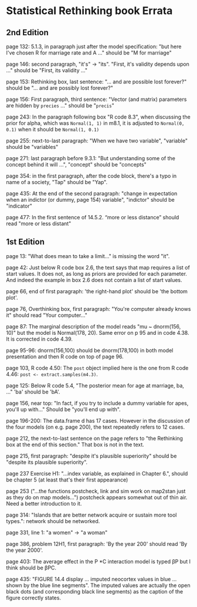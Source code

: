 # Statistical Rethinking book Errata

## 2nd Edition

page 132: 5.1.3, in paragraph just after the model specification: "but here I've chosen R for marriage rate and A ..." should be "M for marriage"

page 146: second paragraph, "it's" -> "its". "First, it's validity depends upon ..." should be "First, its validity ..."

page 153: Rethinking box, last sentence: "... and are possible lost forever?" should be "... and are possibly lost forever?"

page 156: First paragraph, third sentence: "Vector (and matrix) parameters are hidden by `precies` ..." should be "`precis`"

page 243: In the paragraph following box "R code 8.3", when discussing the prior for alpha, which was `Normal(1, 1)` in m8.1, it is adjusted to `Normal(0, 0.1)` when it should be `Normal(1, 0.1)`

page 255: next-to-last paragraph: "When we have two variable", "variable" should be "variables"

page 271: last paragraph before 9.3.1: "But understanding some of the concept behind it will ...", "concept" should be "concepts"

page 354: in the first paragraph, after the code block, there's a typo in name of a society, "Tap" should be "Yap".

page 435: At the end of the second paragraph: "change in expectation when an indictor (or dummy, page 154) variable", "indictor" should be "indicator"

page 477: In the first sentence of 14.5.2. “more or less distance” should read "more or less distant"

## 1st Edition

page 13: "What does mean to take a limit..." is missing the word "it".

page 42: Just below R code box 2.6, the text says that map requires a list of start values. It does not, as long as priors are provided for each parameter. And indeed the example in box 2.6 does not contain a list of start values.

page 66, end of first paragraph: 'the right-hand plot' should be 'the bottom plot'.

page 76, Overthinking box, first paragraph: "You're computer already knows it" should read "Your computer..."

page 87: The marginal description of the model reads "mu ~ dnorm(156, 10)" but the model is Normal(178, 20). Same error on p 95 and in code 4.38. It is corrected in code 4.39.

page 95-96: dnorm(156,100) should be dnorm(178,100) in both model presentation and then R code on top of page 96.

page 103, R code 4.50: The ``post`` object implied here is the one from R code 4.46: ``post <- extract.samples(m4.3)``.

page 125: Below R code 5.4, "The posterior mean for age at marriage, ba, ..." 'ba' should be 'bA'.

page 156, near top: "In fact, if you try to include a dummy variable for apes, you'll up with..." Should be "you'll end up with".

page 196-200: The data.frame d has 17 cases. However in the discussion of the four models (on e.g. page 200), the text repeatedly refers to 12 cases.

page 212, the next-to-last sentence on the page refers to "the Rethinking box at the end of this section." That box is not in the text.

page 215, first paragraph: "despite it's plausible superiority" should be "despite its plausible superiority".

page 237 Exercise H1: "...index variable, as explained in Chapter 6.",
should be chapter 5 (at least that's their first appearance)

page 253 ("...the functions postcheck, link and sim work on map2stan
just as they do on map models...") postcheck appears somewhat out of thin air. Need a better introduction to it.

page 314: "Islands that are better network acquire or sustain more tool types.": network should be networked.

page 331, line 1: "a women" -> "a woman"

page 386, problem 12H1, first paragraph: 'By the year 200' should read 'By the year 2000'.

page 403: The average effect in the P *C interaction model is typed βP but I think should be βPC.

page 435: "FIGURE 14.4 display ... imputed neocortex values in blue ...
shown by the blue line segments". The imputed values are actually the
open black dots (and corresponding black line segments) as the caption
of the figure correctly states.

